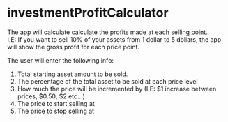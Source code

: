 # investmentProfitCalculator

The app will calculate calculate the profits made at each selling point.  
I.E: If you want to sell 10% of your assets from 1 dollar to 5 dollars, the app will show the gross profit for each price point.  

The user will enter the following info:  
1. Total starting asset amount to be sold.  
2. The percentage of the total asset to be sold at each price level  
3. How much the price will be incremented by (I.E: $1 increase between prices, $0.50, $2 etc...)  
4. The price to start selling at  
5. The price to stop selling at  